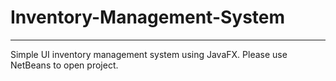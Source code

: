 # Inventory-Management-System
---

Simple UI inventory management system using JavaFX. Please use NetBeans to open project.
